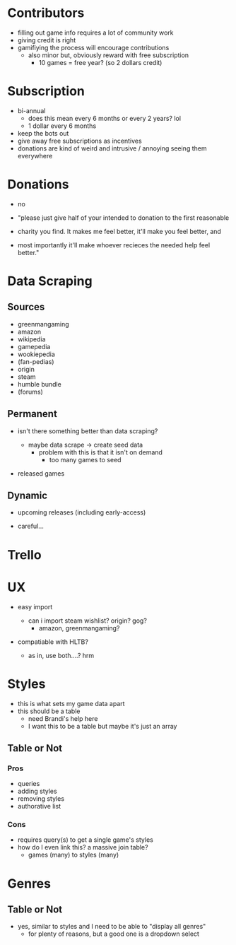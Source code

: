# Contributors

* filling out game info requires a lot of community work
* giving credit is right
* gamifiying the process will encourage contributions
    * also minor but, obviously reward with free subscription
        * 10 games = free year? (so 2 dollars credit)

# Subscription

* bi-annual
    * does this mean every 6 months or every 2 years? lol
    * 1 dollar every 6 months
* keep the bots out
* give away free subscriptions as incentives
* donations are kind of weird and intrusive / annoying seeing them everywhere

# Donations

* no

* "please just give half of your intended to donation to the first reasonable
* charity you find. It makes me feel better, it'll make you feel better, and
* most importantly it'll make whoever recieces the needed help feel better."

# Data Scraping

## Sources

* greenmangaming
* amazon
* wikipedia
* gamepedia
* wookiepedia
* (fan-pedias)
* origin
* steam
* humble bundle
* (forums)

## Permanent

* isn't there something better than data scraping?
    * maybe data scrape -> create seed data
        * problem with this is that it isn't on demand
            * too many games to seed

* released games

## Dynamic

* upcoming releases (including early-access)

* careful...

# Trello

# UX

* easy import
    * can i import steam wishlist? origin? gog?
        * amazon, greenmangaming?

* compatiable with HLTB?
    * as in, use both....? hrm

# Styles

* this is what sets my game data apart
* this should be a table
    * need Brandi's help here
    * I want this to be a table but maybe it's just an array

## Table or Not

### Pros

* queries
* adding styles
* removing styles
* authorative list

### Cons

* requires query(s) to get a single game's styles
* how do I even link this? a massive join table?
    * games (many) to styles (many)

# Genres

## Table or Not

* yes, similar to styles and I need to be able to "display all genres"
    * for plenty of reasons, but a good one is a dropdown select
